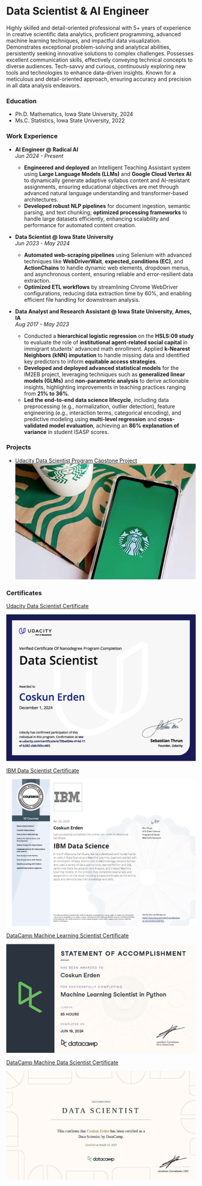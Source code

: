 
# Data Scientist & AI Engineer
Highly skilled and detail-oriented professional with 5+ years of experience in creative scientific data analytics, proficient programming, advanced machine learning techniques, and impactful data visualization. Demonstrates exceptional problem-solving and analytical abilities, persistently seeking innovative solutions to complex challenges. Possesses excellent communication skills, effectively conveying technical concepts to diverse audiences. Tech-savvy and curious, continuously exploring new tools and technologies to enhance data-driven insights. Known for a meticulous and detail-oriented approach, ensuring accuracy and precision in all data analysis endeavors.

### Education
- Ph.D. Mathematics, Iowa State University, 2024
- Ms.C. Statistics, Iowa State University, 2022


### Work Experience

- **AI Engineer @ Radical AI**  
  *Jun 2024 - Present*  
  - **Engineered and deployed** an Intelligent Teaching Assistant system using **Large Language Models (LLMs)** and **Google Cloud Vertex AI** to dynamically generate adaptive syllabus content and AI-resistant assignments, ensuring educational objectives are met through advanced natural language understanding and transformer-based architectures.
  - **Developed robust NLP pipelines** for document ingestion, semantic parsing, and text chunking; **optimized processing frameworks** to handle large datasets efficiently, enhancing scalability and performance for automated content creation.

- **Data Scientist @ Iowa State University**  
  *Jun 2023 - May 2024*  
  - **Automated web-scraping pipelines** using Selenium with advanced techniques like **WebDriverWait**, **expected_conditions (EC)**, and **ActionChains** to handle dynamic web elements, dropdown menus, and asynchronous content, ensuring reliable and error-resilient data extraction.
  - **Optimized ETL workflows** by streamlining Chrome WebDriver configurations, reducing data extraction time by 60%, and enabling efficient file handling for downstream analysis.

- **Data Analyst and Research Assistant @ Iowa State University, Ames, IA**  
  *Aug 2017 - May 2023*  
  - Conducted a **hierarchical logistic regression** on the **HSLS:09 study** to evaluate the role of **institutional agent-related social capital** in immigrant students' advanced math enrollment. Applied **k-Nearest Neighbors (kNN) imputation** to handle missing data and identified key predictors to inform **equitable access strategies**.
  - **Developed and deployed advanced statistical models** for the IM2EB project, leveraging techniques such as **generalized linear models (GLMs)** and **non-parametric analysis** to derive actionable insights, highlighting improvements in teaching practices ranging from **21% to 36%**.
  - **Led the end-to-end data science lifecycle**, including data preprocessing (e.g., normalization, outlier detection), feature engineering (e.g., interaction terms, categorical encoding), and predictive modeling using **multi-level regression** and **cross-validated model evaluation**, achieving an **86% explanation of variance** in student ISASP scores.



### Projects

- [Udacity Data Scientist Program Capstone Project](https://coskunerden.github.io/Udacity_DS_Capstone_Project/)
  ![Project Image](https://raw.githubusercontent.com/CoskunErden/coskunerden.github.io/main/images/starbucks.jpg)


### Certificates

<div class="certificate-container">
  <!-- Row 1 -->
  <div class="certificate-row">
    <div class="certificate">
      <p>
        <a href="https://www.udacity.com/certificate/e/78be004e-414d-11ef-b282-cb8cfcdc0463" target="_blank">
          Udacity Data Scientist Certificate 
        </a>
      </p>
      <img src="https://raw.githubusercontent.com/CoskunErden/coskunerden.github.io/main/images/UdacityDataScientistCertificate.jpg" 
        alt="Udacity Data Scientist Certificate" 
        title="Focused on machine learning, data engineering, recommendation systems, and deploying AI solutions using advanced tools." />
    </div>
    <div class="certificate">
      <p>
        <a href="https://www.coursera.org/account/accomplishments/specialization/certificate/ZLRN24S8TJES" target="_blank">
          IBM Data Scientist Certificate 
        </a>
      </p>
      <img src="https://raw.githubusercontent.com/CoskunErden/coskunerden.github.io/main/images/IBMDataScientistCertificate.jpg" 
        alt="IBM Data Scientist Certificate" 
        title="Focused on SQL, big data tools, with expertise in data pipelines, predictive modeling, and cloud-based scalable solutions." />
    </div>
  </div>
  <!-- Row 2 -->
  <div class="certificate-row">
    <div class="certificate">
      <p>
        <a href="https://www.datacamp.com/statement-of-accomplishment/track/f108eefd1cdf7a23657a814ffd8852e2c7b8942" target="_blank">
          DataCamp Machine Learning Scientist Certificate 
        </a>
      </p>
      <img src="https://raw.githubusercontent.com/CoskunErden/coskunerden.github.io/main/images/MachineLearningScientistCertificate.jpg" 
        alt="DataCamp Machine Learning Scientist Certificate" 
        title="Focused on PyTorch, with expertise in supervised and unsupervised learning, deep learning, and machine learning solutions." />
    </div>
    <div class="certificate">
      <p>
        <a href="https://www.datacamp.com/certificate/DS002583108500" target="_blank">
          DataCamp Machine Data Scientist Certificate 
        </a>
      </p>
      <img src="https://raw.githubusercontent.com/CoskunErden/coskunerden.github.io/main/images/DataCampDataScientistProfessional.jpg" 
        alt="DataCamp Machine Data Scientist Certificate" 
        title="Focused on SQL, data pipelines, and scalable data science solutions." />
    </div>
  </div>
</div>

